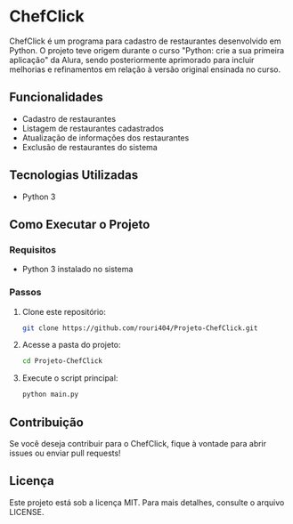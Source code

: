 # ChefClick

ChefClick é um programa para cadastro de restaurantes desenvolvido em Python. O projeto teve origem durante o curso "Python: crie a sua primeira aplicação" da Alura, sendo posteriormente aprimorado para incluir melhorias e refinamentos em relação à versão original ensinada no curso.

## Funcionalidades
- Cadastro de restaurantes
- Listagem de restaurantes cadastrados
- Atualização de informações dos restaurantes
- Exclusão de restaurantes do sistema

## Tecnologias Utilizadas
- Python 3

## Como Executar o Projeto

### Requisitos
- Python 3 instalado no sistema

### Passos
1. Clone este repositório:
   ```sh
   git clone https://github.com/rouri404/Projeto-ChefClick.git
   ```
2. Acesse a pasta do projeto:
   ```sh
   cd Projeto-ChefClick
   ```
3. Execute o script principal:
   ```sh
   python main.py
   ```

## Contribuição
Se você deseja contribuir para o ChefClick, fique à vontade para abrir issues ou enviar pull requests!

## Licença
Este projeto está sob a licença MIT. Para mais detalhes, consulte o arquivo LICENSE.

